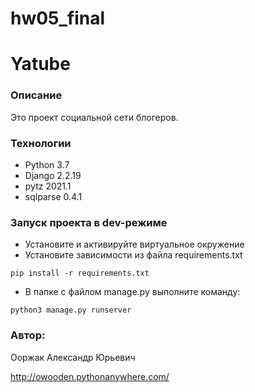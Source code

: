 # hw05_final

# Yatube
### Описание
 Это проект социальной сети блогеров. 
 ### Технологии
 * Python 3.7
 * Django 2.2.19
 * pytz 2021.1
 * sqlparse 0.4.1
 ### Запуск проекта в dev-режиме
 - Установите и активируйте виртуальное окружение
 - Установите зависимости из файла requirements.txt 
 ```
 pip install -r requirements.txt
 ``` 
 - В папке с файлом manage.py выполните команду: 
 ```
 python3 manage.py runserver
 ```
 ### Автор: 
 Ооржак Александр Юрьевич

http://owooden.pythonanywhere.com/
